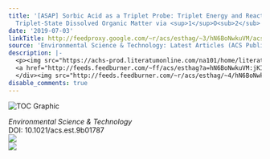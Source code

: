 ```yaml
---
title: '[ASAP] Sorbic Acid as a Triplet Probe: Triplet Energy and Reactivity with
  Triplet-State Dissolved Organic Matter via <sup>1</sup>O<sub>2</sub> Phosphorescence'
date: '2019-07-03'
linkTitle: http://feedproxy.google.com/~r/acs/esthag/~3/hN6BoNwkuVM/acs.est.9b01787
source: 'Environmental Science & Technology: Latest Articles (ACS Publications)'
description: |-
  <p><img src="https://achs-prod.literatumonline.com/na101/home/literatum/publisher/achs/journals/content/esthag/0/esthag.ahead-of-print/acs.est.9b01787/20190703/images/medium/es-2019-01787v_0004.gif" alt="TOC Graphic"/></p><div><cite>Environmental Science & Technology</cite></div><div>DOI: 10.1021/acs.est.9b01787</div><div class="feedflare">
  <a href="http://feeds.feedburner.com/~ff/acs/esthag?a=hN6BoNwkuVM:jKIOozsRLNo:yIl2AUoC8zA"><img src="http://feeds.feedburner.com/~ff/acs/esthag?d=yIl2AUoC8zA" border="0"></img></a>
  </div><img src="http://feeds.feedburner.com/~r/acs/esthag/~4/hN6BoNwkuVM" ...
disable_comments: true
---
```

<p><img src="https://achs-prod.literatumonline.com/na101/home/literatum/publisher/achs/journals/content/esthag/0/esthag.ahead-of-print/acs.est.9b01787/20190703/images/medium/es-2019-01787v_0004.gif" alt="TOC Graphic"/></p><div><cite>Environmental Science & Technology</cite></div><div>DOI: 10.1021/acs.est.9b01787</div><div class="feedflare">
<a href="http://feeds.feedburner.com/~ff/acs/esthag?a=hN6BoNwkuVM:jKIOozsRLNo:yIl2AUoC8zA"><img src="http://feeds.feedburner.com/~ff/acs/esthag?d=yIl2AUoC8zA" border="0"></img></a>
</div><img src="http://feeds.feedburner.com/~r/acs/esthag/~4/hN6BoNwkuVM" ...
